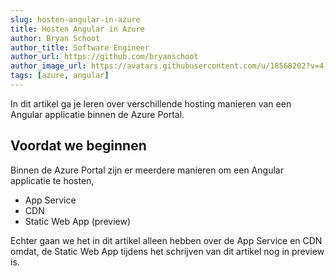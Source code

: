 ```yaml
---
slug: hosten-angular-in-azure
title: Hosten Angular in Azure
author: Bryan Schoot
author_title: Software Engineer
author_url: https://github.com/bryanschoot
author_image_url: https://avatars.githubusercontent.com/u/18568202?v=4
tags: [azure, angular]
---
```


In dit artikel ga je leren over verschillende hosting manieren van een Angular applicatie binnen de Azure Portal.

<!--truncate-->

## Voordat we beginnen

Binnen de Azure Portal zijn er meerdere manieren om een Angular applicatie te hosten,

- App Service
- CDN
- Static Web App (preview)

Echter gaan we het in dit artikel alleen hebben over de App Service en CDN omdat, de Static Web App tijdens het schrijven van dit artikel nog in preview is.

##
